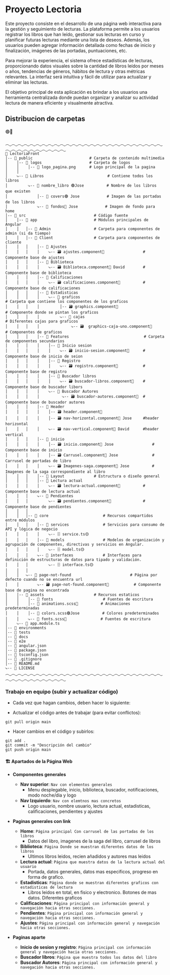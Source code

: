 # Proyecto Lectoria
Este proyecto consiste en el desarrollo de una página web interactiva para la gestión y seguimiento de lecturas. La plataforma permite a los usuarios registrar los libros que han leído, gestionar sus lecturas en curso y planificar futuras lecturas mediante una lista de deseos. Además, los usuarios pueden agregar información detallada como fechas de inicio y finalización, imágenes de las portadas, puntuaciones, etc.

Para mejorar la experiencia, el sistema ofrece estadísticas de lecturas, proporcionando datos visuales sobre la cantidad de libros leídos por meses o años, tendencias de géneros, hábitos de lectura y otras métricas relevantes. La interfaz será intuitiva y fácil de utilizar para actualizar y eliminar las lecturas. 

El objetivo principal de esta aplicación es brindar a los usuarios una herramienta centralizada donde puedan organizar y analizar su actividad lectura de manera eficiente y visualmente atractiva.
## Distribucion de carpetas
🟢🔴
```
︵‿︵‿︵‿︵‿︵‿︵‿︵‿︵‿︵‿︵‿︵‿︵‿︵‿︵‿︵‿︵‿︵‿︵‿︵‿︵‿︵‿︵‿︵‿︵‿︵‿︵‿︵‿︵‿︵‿︵‿︵‿︵‿︵‿︵‿︵‿︵‿
📁 LectoriaFront
│-- 📁 public                         # Carpeta de contenido multimedia
│    │-- 📁 logos                     # Carpeta de logos
│    │    │-- 📖 logo_pagina.png      # Logo principal de la pagina
│    │
│    ⤷-- 📁 Libros                            # Contiene todos los libros
│         ⤷-- 📁 nombre_libro 🟢Jose          # Nombre de los libros que existen
│             │-- 📁 covers🟢 Jose            # Imagen de las portadas de los libros
│             ⤷-- 📁 fondos🔴 Jose            # Imagen de fondo para home
│-- 📁 src                              # Código fuente
│    │-- 📁 app                         # Módulos principales de Angular
│    │   │-- 📁 Admin                   # Carpeta para componentes de admin (si da tiempo)
│    │   │-- 📁 Client                  # Carpeta para componentes de cliente
│    │   │    │-- 📁 Ajustes      
│    │   │    │    ⤷-- 🗃️ ajustes.component🔴                 # Componente base de ajustes
│    │   │    │-- 📁 Biblioteca      
│    │   │    │    ⤷-- 🗃️ Biblioteca.component🔴 David        # Componente base de biblioteca
│    │   │    │-- 📁 Calificaciones   
│    │   │    │    ⤷-- 🗃️ calificaciones.component🔴          # Componente base de calificaciones
│    │   │    │-- 📁 Estadisticas           
│    │   │    │    ⤷-- 📁 graficos                                        # Carpeta que contiene los componentes de los graficos
│    │   │    │         │-- 🗃️ graphics.component🔴                       # Componente donde se pintan los graficos
│    │   │    │         ⤷-- 📁 cajas                                      # Diferentes cajas para graficos
│    │   │    │              ⤷-- 🗃️  graphics-caja-uno.component🔴        # Componentes de graficos
│    │   │    │-- 📁 Features                                 # Carpeta de componentes secundarios
│    │   │    │    │-- 📁 Inicio sesion
│    │   │    │    │    ⤷-- 🗃️ inicio-sesion.component🔴      # Componente base de inicio de seion
│    │   │    │    │-- 📁 Registro
│    │   │    │    │    ⤷-- 🗃️ registro.component🔴           # Componente base de registro
│    │   │    │    │-- 📁 Buscador libros
│    │   │    │    │    ⤷-- 🗃️ buscador-libros.component🔴    # Componente base de buscador libors
│    │   │    │    ⤷-- 📁 Buscador Autores
│    │   │    │          ⤷-- 🗃️ buscador-autores.component🔴  # Componente base de buscador autores
│    │   │    │-- 📁 Header 
│    │   │    │    │-- 🗃️ header.component🔴 
│    │   │    │    │-- 🗃️ nav-horizontal.component🔴 Jose     #header horizontal
│    │   │    │    ⤷-- 🗃️ nav-vertical.component🔴 David      #header vertical
│    │   │    │-- 📁 inicio                
│    │   │    │    │-- 🗃️ inicio.component🔴 Jose                 # Componente base de inicio
│    │   │    │    │-- 🗃️ Carrusel.component🔴 Jose               # Carrusel de portadas de libro
│    │   │    │    ⤷-- 🗃️ Imagenes-saga.component🔴 Jose          # Imagenes de la saga correspondiente al libro
│    │   │    │-- 📁 Layout             # Estructura o diseño general
│    │   │    │-- 📁 Lectura actual   
│    │   │    │    ⤷-- 🗃️ lectura-actual.component🔴          # Componente base de lectura actual
│    │   │    ⤷-- 📁 Pendientes   
│    │   │         ⤷-- 🗃️ pendientes.component🔴              # Componente base de pendientes
│    │   │
│    │   │-- 📁 core                        # Recursos compartidos entre módulos
│    │   │    │-- 📁 services               # Servicios para consumo de API y lógica de negocio
│    │   │    │    ⤷-- 🗄️ service.ts🟡
│    │   │    │-- 📁 models                 # Modelos de organización y agrupación de componentes, directivas y servicios en Angular.
│    │   │    │    ⤷-- 🗄️ model.ts🟡
│    │   │    ⤷-- 📁 interfaces             # Interfaces para definición de estructuras de datos para tipado y validación.
│    │   │         ⤷-- 🗄️ interface.ts🟡
│    │   │
│    │   ⤷-- 📁 page-not-found                          # Página por defecto cuando no se encuentra url   
│    │        ⤷-- 🗃️ page-not-found.component🔴           # Componente base de pagina no encontrada
│    │-- 📁 assets                      # Recursos estaticos
│    │    │-- 📁 fonts                      # Fuentes de escritura
│    │    │-- 📄 animations.scss🔴          # Animaciones predeterminadas
│    │    │-- 📄 colors.scss🟢Jose          # Colores predeterminados
│    │    ⤷-- 📄 fonts.scss🔴               # Fuentes de escritura
│    ⤷-- 📄 app.module.ts 
│-- 📁 environments                     
│-- 📁 tests                            
│-- 📁 docs                             
│-- 📁 e2e                              
│-- 📄 angular.json                     
│-- 📄 package.json                     
│-- 📄 tsconfig.json                    
│-- 📄 .gitignore                       
│-- 📄 README.md                        
⤷-- 📄 LICENSE
︵‿︵‿︵‿︵‿︵‿︵‿︵‿︵‿︵‿︵‿︵‿︵‿︵‿︵‿︵‿︵‿︵‿︵‿︵‿︵‿︵‿︵‿︵‿︵‿︵‿︵‿︵‿︵‿︵‿︵‿︵‿︵‿︵‿︵‿︵‿︵‿
```

### Trabajo en equipo (subir y actualizar código)

- Cada vez que hagan cambios, deben hacer lo siguiente:

- Actualizar el código antes de trabajar (para evitar conflictos):

```git
git pull origin main
```

- Hacer cambios en el código y subirlos:

```
git add .
git commit -m "Descripción del cambio"
git push origin main
```

#### 🏗️ Apartados de la Página Web

- **Componentes generales**

  - **Nav superior**: `Nav con elementos generales`
    - Menu desplegable, inicio, biblioteca, buscador, notificaciones, modo noche/dia y logo
  - **Nav Izquierdo**: `Nav con elemtnos mas concretos`
    - Logo usuario, nombre usuario, lectura actual, estadisticas, calificaciones, pendientes y ajustes

- **Paginas generales con link**

  - **Home**: `Página principal Con carrusel de las portadas de los libros`
    - Datos del libro, imagenes de la saga del libro, carrusel de libros
  - **Biblioteca**: `Página Donde se muestran diferentes datos de los libros`
    - Ultimos libros leidos, recien añadidos y autores mas leidos
  - **Lectura actual**: `Página que muestra datos de la lectura actual del usuario`
    - Portada, datos generales, datos mas especificos, progreso en forma de grafico.
  - **Estadisticas**: `Página donde se muestran diferentes graficos con estadisticas de lectura`
    - Libros leidos en total, en fisico y electronico. Botones de mas datos. Diferentes graficos
  - **Calificaciones**: `Página principal con información general y navegación hacia otras secciones.`
  - **Pendientes**: `Página principal con información general y navegación hacia otras secciones.`
  - **Ajustes**: `Página principal con información general y navegación hacia otras secciones.`

- **Paginas aparte**
  - **Inicio de sesion y registro**: `Página principal con información general y navegación hacia otras secciones.`
  - **Buscador libros**: `Página que muestra todos los datos del libro`
  - **Buscador Autores**: `Página principal con información general y navegación hacia otras secciones.`
